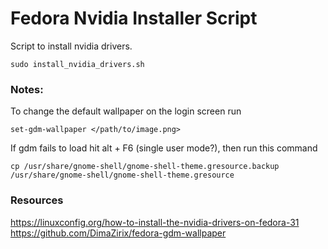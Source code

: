 # Fedora Nvidia Installer Script
Script to install nvidia drivers.

```
sudo install_nvidia_drivers.sh
```

### Notes:
To change the default wallpaper on the login screen run
```
set-gdm-wallpaper </path/to/image.png>
```

If gdm fails to load hit alt + F6 (single user mode?),
then run this command
```
cp /usr/share/gnome-shell/gnome-shell-theme.gresource.backup /usr/share/gnome-shell/gnome-shell-theme.gresource
```

### Resources
https://linuxconfig.org/how-to-install-the-nvidia-drivers-on-fedora-31
https://github.com/DimaZirix/fedora-gdm-wallpaper
